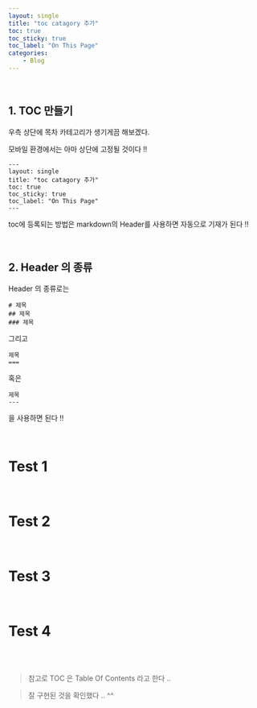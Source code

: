 ```yaml
---
layout: single
title: "toc catagory 추가"
toc: true
toc_sticky: true
toc_label: "On This Page"
categories:
    - Blog
---
```


<br>

## 1. TOC 만들기

우측 상단에 목차 카테고리가 생기게끔 해보겠다.

모바일 환경에서는 아마 상단에 고정될 것이다 !!


    ---
    layout: single
    title: "toc catagory 추가"
    toc: true
    toc_sticky: true
    toc_label: "On This Page"
    ---

toc에 등록되는 방법은 markdown의 Header를 사용하면 자동으로 기재가 된다 !!

<br>

## 2. Header 의 종류

Header 의 종류로는

    # 제목
    ## 제목
    ### 제목

그리고

    제목
    ===

혹은

    제목
    ---

을 사용하면 된다 !! 

<br>

# Test 1

<br>

# Test 2

<br>

# Test 3

<br>

# Test 4

<br>



<br>

>참고로 TOC 은 Table Of Contents 라고 한다 ..

> 잘 구현된 것을 확인했다 .. ^^